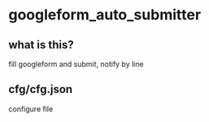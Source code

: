 # googleform_auto_submitter
## what is this?
fill googleform and submit, notify by line  

## cfg/cfg.json
configure file



